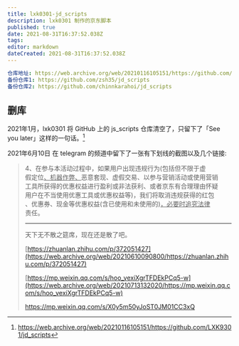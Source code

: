 ```yaml
---
title: lxk0301-jd_scripts
description: lxk0301 制作的京东脚本
published: true
date: 2021-08-31T16:37:52.038Z
tags: 
editor: markdown
dateCreated: 2021-08-31T16:37:52.038Z
---
```


```YAML
仓库地址: https://web.archive.org/web/20210116105151/https://github.com/LXK9301/jd_scripts
备份仓库1: https://github.com/zsh35/jd_scripts
备份仓库2: https://github.com/chinnkarahoi/jd_scripts
```

## 删库

2021年1月，lxk0301 将 GitHub 上的 js_scripts 仓库清空了，只留下了「See you later」这样的一句话。[^hpgsjd]

[^hpgsjd]: https://web.archive.org/web/20210116105151/https://github.com/LXK9301/jd_scripts

2021年6月10日 在 telegram 的频道中留下了一张有下划线的截图以及几个链接:

> 4、在参与本活动过程中，如果用户出现违规行为(包括但不限于虚\
> 假定位<u>、机器作弊、</u>恶意套现、虚假交易、以参与营销活动或使用营销\
> 工具所获得的优惠权益进行盈利或非法获利、或者京东有合理理由怀疑\
> 用户在不当使用优惠工具或优惠权益等)，我们将取消违规获得的红包\
> 、优惠券、现金等优惠权益(含已使用和未使用的)<u>，必要时追究法律</u>\
> 责任。
>
> ---
>
> 天下无不散之筵席，现在还是散了吧。
>
> [https://zhuanlan.zhihu.com/p/372051427](https://web.archive.org/web/20210610090800/https://zhuanlan.zhihu.com/p/372051427)
>
> [https://mp.weixin.qq.com/s/hoo_vexiXgrTFDEkPCq5-w](https://web.archive.org/web/20210713132020/https://mp.weixin.qq.com/s/hoo_vexiXgrTFDEkPCq5-w)
>
> https://mp.weixin.qq.com/s/X0y5m50yJoST0JM01CC3xQ
